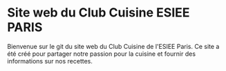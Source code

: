 # Site web du Club Cuisine ESIEE PARIS

Bienvenue sur le git du site web du Club Cuisine de l'ESIEE Paris. Ce site a été créé pour partager notre passion pour la cuisine et fournir des informations sur nos recettes.